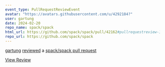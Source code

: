 ```yaml
---
event_type: PullRequestReviewEvent
avatar: "https://avatars.githubusercontent.com/u/4292184?"
user: gartung
date: 2024-02-20
repo_name: spack/spack
html_url: https://github.com/spack/spack/pull/42162#pullrequestreview-1891618616
repo_url: https://github.com/spack/spack
---
```


<a href='https://github.com/gartung' target='_blank'>gartung</a> <a href='https://github.com/spack/spack/pull/42162#pullrequestreview-1891618616' target='_blank'>reviewed</a> a <a href='https://github.com/spack/spack/pull/42162' target='_blank'>spack/spack pull request</a>

<small></small>

<a href='https://github.com/spack/spack/pull/42162#pullrequestreview-1891618616' target='_blank'>View Review</a>